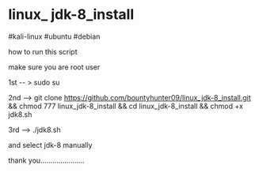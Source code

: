 # linux_ jdk-8_install 

#kali-linux #ubuntu #debian 

how to run this script

make sure you are root user

1st -- > sudo su 

2nd --> git clone https://github.com/bountyhunter09/linux_jdk-8_install.git && chmod 777 linux_jdk-8_install && cd linux_jdk-8_install && chmod +x jdk8.sh 

3rd --> ./jdk8.sh

and select jdk-8 manually

thank you......................
